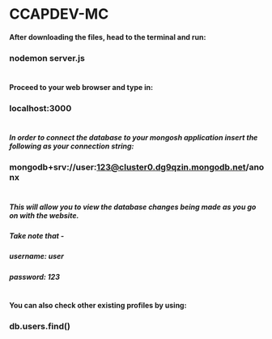 # CCAPDEV-MC

#### After downloading the files, head to the terminal and run:
### nodemon server.js
#

#### Proceed to your web browser and type in:
### localhost:3000
#

##### In order to connect the database to your mongosh application insert the following as your connection string: 
### mongodb+srv://user:123@cluster0.dg9qzin.mongodb.net/anonx
#

##### This will allow you to view the database changes being made as you go on with the website.
##### Take note that -
##### username: user
##### password: 123
#
#### You can also check other existing profiles by using:
### db.users.find()
